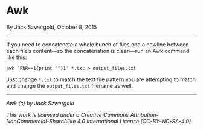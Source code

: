 # Awk

By Jack Szwergold, October 8, 2015

***

If you need to concatenate a whole bunch of files and a newline between each file’s content—so the concatenation is clean—run an Awk command like this:

    awk 'FNR==1{print ""}1' *.txt > output_files.txt

Just change `*.txt` to match the text file pattern you are attempting to match and change the `output_files.txt` filename as well.

***

*Awk (c) by Jack Szwergold*

*This work is licensed under a Creative Commons Attribution-NonCommercial-ShareAlike 4.0 International License (CC-BY-NC-SA-4.0).*